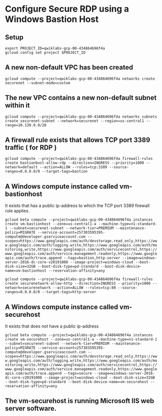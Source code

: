 # Configure Secure RDP using a Windows Bastion Host


## Setup

```
export PROJECT_ID=qwiklabs-gcp-00-434864696f4a
gcloud config set project $PROJECT_ID
```

## A new non-default VPC has been created

`gcloud compute --project=qwiklabs-gcp-00-434864696f4a networks create securenet --subnet-mode=custom`

## The new VPC contains a new non-default subnet within it

`gcloud compute --project=qwiklabs-gcp-00-434864696f4a networks subnets create securenet-subnet --network=securenet --region=us-central1 --range=10.130.0.0/20`

## A firewall rule exists that allows TCP port 3389 traffic ( for RDP )

`gcloud compute --project=qwiklabs-gcp-00-434864696f4a firewall-rules create bastionbost-allow-rdp --direction=INGRESS --priority=1000 --network=default --action=ALLOW --rules=tcp:3389 --source-ranges=0.0.0.0/0 --target-tags=bastion`

## A Windows compute instance called vm-bastionhost

It exists that has a public ip-address to which the TCP port 3389 firewall rule applies.

`gcloud beta compute --project=qwiklabs-gcp-00-434864696f4a instances create vm-bastionhost --zone=us-central1-a --machine-type=n1-standard-1 --subnet=securenet-subnet --network-tier=PREMIUM --maintenance-policy=MIGRATE --service-account=257303595395-compute@developer.gserviceaccount.com --scopes=https://www.googleapis.com/auth/devstorage.read_only,https://www.googleapis.com/auth/logging.write,https://www.googleapis.com/auth/monitoring.write,https://www.googleapis.com/auth/servicecontrol,https://www.googleapis.com/auth/service.management.readonly,https://www.googleapis.com/auth/trace.append --tags=bastion,http-server --image=windows-server-2016-dc-core-v20191008 --image-project=windows-cloud --boot-disk-size=32GB --boot-disk-type=pd-standard --boot-disk-device-name=vm-bastionhost --reservation-affinity=any`

`gcloud compute --project=qwiklabs-gcp-00-434864696f4a firewall-rules create securenetwork-allow-http --direction=INGRESS --priority=1000 --network=securenetwork --action=ALLOW --rules=tcp:80 --source-ranges=0.0.0.0/0 --target-tags=http-server`


## A Windows compute instance called vm-securehost

It exists that does not have a public ip-address

`gcloud beta compute --project=qwiklabs-gcp-00-434864696f4a instances create vm-securehost --zone=us-central1-a --machine-type=n1-standard-1 --subnet=securenet-subnet --network-tier=PREMIUM --maintenance-policy=MIGRATE --service-account=257303595395-compute@developer.gserviceaccount.com --scopes=https://www.googleapis.com/auth/devstorage.read_only,https://www.googleapis.com/auth/logging.write,https://www.googleapis.com/auth/monitoring.write,https://www.googleapis.com/auth/servicecontrol,https://www.googleapis.com/auth/service.management.readonly,https://www.googleapis.com/auth/trace.append --tags=secure --image=windows-server-2016-dc-core-v20191008 --image-project=windows-cloud --boot-disk-size=32GB --boot-disk-type=pd-standard --boot-disk-device-name=vm-securehost --reservation-affinity=any`

## The vm-securehost is running Microsoft IIS web server software.